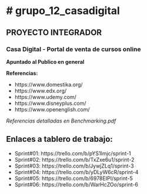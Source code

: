 <h1># grupo_12_casadigital</h1>
<h2>PROYECTO INTEGRADOR</h2>
<h3>Casa Digital - Portal de venta de cursos online</h3>
<p><b>Apuntado al Publico en general</b></p>
<p><b>Referencias:</b></p>
<ul>
<li>https://www.domestika.org/</li>
<li>https://www.edx.org/</li>
<li>https://www.udemy.com/</li>
<li>https://www.disneyplus.com/</li>
<li>https://www.openenglish.com/</li>
</ul>
<p><i> Referencias detalladas en Benchmarking.pdf </i></p>
<h2> Enlaces a tablero de trabajo: </h2>
<ul>
<li>Sprint#01: https://trello.com/b/pYS1lmjc/sprint-1 </li>
<li>Sprint#02: https://trello.com/b/TxZxe6u1/sprint-2 </li>
<li>Sprint#03: https://trello.com/b/JywjZLq1/sprint-3 </li>
<li>Sprint#04: https://trello.com/b/yDLyW6cR/sprint-4 </li>
<li>Sprint#05: https://trello.com/b/6978EIPI/sprint-5 </li>
<li>Sprint#06: https://trello.com/b/WarHcZOo/sprint-6 </li>
</ul>
